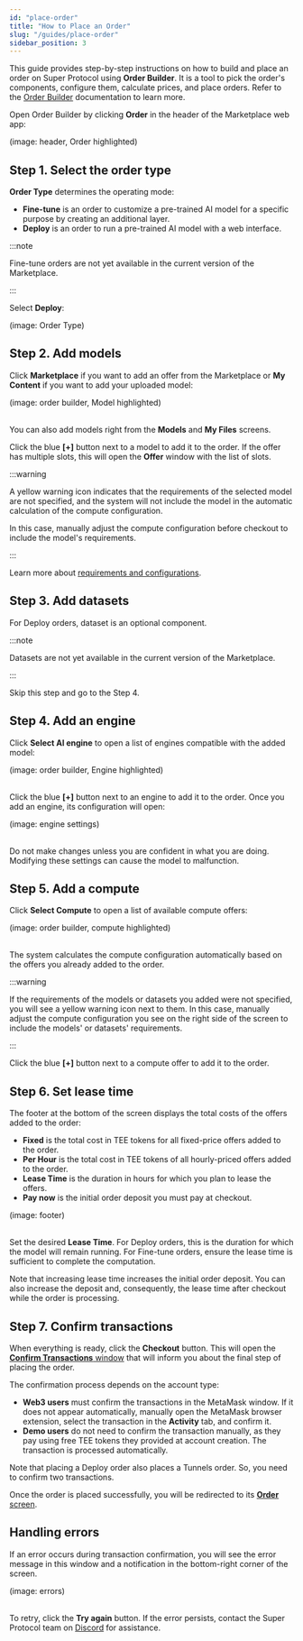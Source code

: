 ```yaml
---
id: "place-order"
title: "How to Place an Order"
slug: "/guides/place-order"
sidebar_position: 3
---
```


This guide provides step-by-step instructions on how to build and place an order on Super Protocol using **Order Builder**. It is a tool to pick the order's components, configure them, calculate prices, and place orders. Refer to the [Order Builder](/marketplace/orders/order-builder) documentation to learn more.

Open Order Builder by clicking **Order** in the header of the Marketplace web app:

(image: header, Order highlighted)
<br/>

## Step 1. Select the order type

**Order Type** determines the operating mode:

- **Fine-tune** is an order to customize a pre-trained AI model for a specific purpose by creating an additional layer.
- **Deploy** is an order to run a pre-trained AI model with a web interface.

:::note

Fine-tune orders are not yet available in the current version of the Marketplace.

:::

Select **Deploy**:

(image: Order Type)
<br/>

## Step 2. Add models

Click **Marketplace** if you want to add an offer from the Marketplace or **My Content** if you want to add your uploaded model:

(image: order builder, Model highlighted)
<br/>
<br/>

You can also add models right from the **Models** and **My Files** screens.

Click the blue **[+]** button next to a model to add it to the order. If the offer has multiple slots, this will open the **Offer** window with the list of slots.

:::warning

A yellow warning icon indicates that the requirements of the selected model are not specified, and the system will not include the model in the automatic calculation of the compute configuration.

In this case, manually adjust the compute configuration before checkout to include the model's requirements.

:::

Learn more about [requirements and configurations](/fundamentals/slots).

## Step 3. Add datasets

For Deploy orders, dataset is an optional component.

:::note

Datasets are not yet available in the current version of the Marketplace.

:::

Skip this step and go to the Step 4.

## Step 4. Add an engine

Click **Select AI engine** to open a list of engines compatible with the added model:

(image: order builder, Engine highlighted)
<br/>
<br/>

Click the blue **[+]** button next to an engine to add it to the order. Once you add an engine, its configuration will open:

(image: engine settings)
<br/>
<br/>

Do not make changes unless you are confident in what you are doing. Modifying these settings can cause the model to malfunction.

## Step 5. Add a compute

Click **Select Compute** to open a list of available compute offers:

(image: order builder, compute highlighted)
<br/>
<br/>

The system calculates the compute configuration automatically based on the offers you already added to the order.

:::warning

If the requirements of the models or datasets you added were not specified, you will see a yellow warning icon next to them. In this case, manually adjust the compute configuration you see on the right side of the screen to include the models' or datasets' requirements.

:::

Click the blue **[+]** button next to a compute offer to add it to the order.

## Step 6. Set lease time

The footer at the bottom of the screen displays the total costs of the offers added to the order:

- **Fixed** is the total cost in TEE tokens for all fixed-price offers added to the order.
- **Per Hour** is the total cost in TEE tokens of all hourly-priced offers added to the order.
- **Lease Time** is the duration in hours for which you plan to lease the offers.
- **Pay now** is the initial order deposit you must pay at checkout.

(image: footer)
<br/>
<br/>

Set the desired **Lease Time**. For Deploy orders, this is the duration for which the model will remain running. For Fine-tune orders, ensure the lease time is sufficient to complete the computation. 

Note that increasing lease time increases the initial order deposit. You can also increase the deposit and, consequently, the lease time after checkout while the order is processing.

## Step 7. Confirm transactions

When everything is ready, click the **Checkout** button. This will open the [**Confirm Transactions** window](/marketplace/orders/order-builder/checkout) that will inform you about the final step of placing the order.

The confirmation process depends on the account type:

- **Web3 users** must confirm the transactions in the MetaMask window. If it does not appear automatically, manually open the MetaMask browser extension, select the transaction in the **Activity** tab, and confirm it.
- **Demo users** do not need to confirm the transaction manually, as they pay using free TEE tokens they provided at account creation. The transaction is processed automatically.

Note that placing a Deploy order also places a Tunnels order. So, you need to confirm two transactions.

Once the order is placed successfully, you will be redirected to its [**Order** screen](/marketplace/orders/order).

## Handling errors

If an error occurs during transaction confirmation, you will see the error message in this window and a notification in the bottom-right corner of the screen.

(image: errors)
<br/>
<br/>

To retry, click the **Try again** button. If the error persists, contact the Super Protocol team on [Discord](https://discord.gg/superprotocol) for assistance.